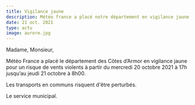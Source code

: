 ```yaml
---
title: Vigilance jaune
description: Météo france a placé notre département en vigilance jaune en vue de la tempête aurore.
date: 21 oct. 2021
type: actu
image: aurore.jpg
---
```


Madame, Monsieur,

Météo France a placé le département des Côtes d’Armor en vigilance jaune pour un risque de vents violents à partir du mercredi 20 octobre 2021 à 17h jusqu’au jeudi 21 octobre à 8h00.

Les transports en communs risquent d'être perturbés. 

Le service municipal.
